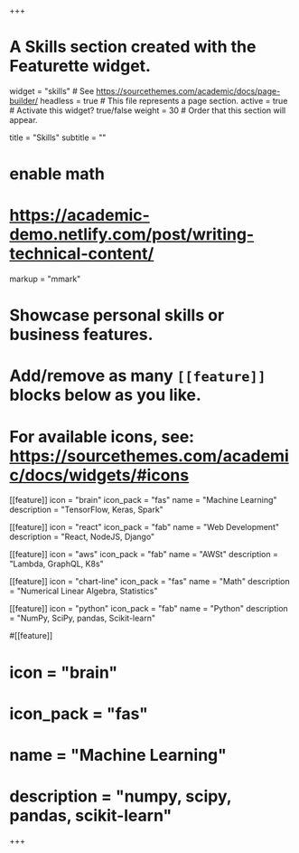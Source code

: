+++
# A Skills section created with the Featurette widget.
widget = "skills"  # See https://sourcethemes.com/academic/docs/page-builder/
headless = true  # This file represents a page section.
active = true  # Activate this widget? true/false
weight = 30  # Order that this section will appear.

title = "Skills"
subtitle = ""

# enable math
# https://academic-demo.netlify.com/post/writing-technical-content/

markup = "mmark"

# Showcase personal skills or business features.
# 
# Add/remove as many `[[feature]]` blocks below as you like.
# 
# For available icons, see: https://sourcethemes.com/academic/docs/widgets/#icons

[[feature]]
  icon = "brain"
  icon_pack = "fas"
  name = "Machine Learning"
  description = "TensorFlow, Keras, Spark"

[[feature]]
  icon = "react"
  icon_pack = "fab"
  name = "Web Development"
  description = "React, NodeJS, Django"

[[feature]]
  icon = "aws"
  icon_pack = "fab"
  name = "AWSt"
  description = "Lambda, GraphQL, K8s"

[[feature]]
  icon = "chart-line"
  icon_pack = "fas"
  name = "Math"
  description = "Numerical Linear Algebra, Statistics"  

[[feature]]
  icon = "python"
  icon_pack = "fab"
  name = "Python"
  description = "NumPy, SciPy, pandas, Scikit-learn"

#[[feature]]
#  icon = "brain"
#  icon_pack = "fas"
#  name = "Machine Learning"
#  description = "numpy, scipy, pandas, scikit-learn"

+++
